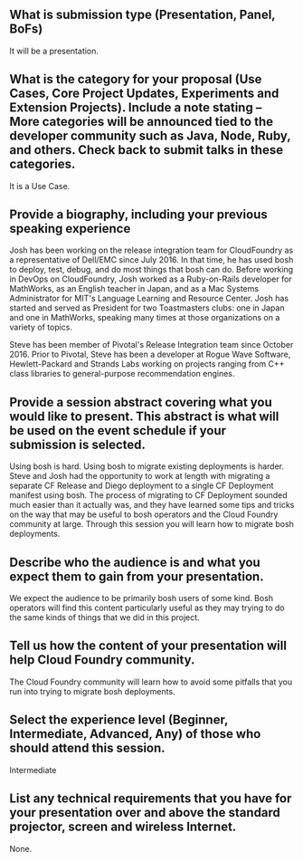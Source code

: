 ## What is submission type (Presentation, Panel, BoFs)

It will be a presentation.

## What is the category for your proposal (Use Cases, Core Project Updates, Experiments and Extension Projects). Include a note stating – More categories will be announced tied to the developer community such as Java, Node, Ruby, and others. Check back to submit talks in these categories.

It is a Use Case.

## Provide a biography, including your previous speaking experience

Josh has been working on the release integration team for CloudFoundry as a representative of Dell/EMC since July 2016.  In that time, he has used bosh to deploy, test, debug, and do most things that bosh can do. Before working in DevOps on CloudFoundry, Josh worked as a Ruby-on-Rails developer for MathWorks, as an English teacher in Japan, and as a Mac Systems Administrator for MIT's Language Learning and Resource Center. Josh has started and served as President for two Toastmasters clubs: one in Japan and one in MathWorks, speaking many times at those organizations on a variety of topics.

Steve has been member of Pivotal's Release Integration team since October 2016.  Prior to Pivotal, Steve has been a developer at Rogue Wave Software, Hewlett-Packard and Strands Labs working on projects ranging from C++ class libraries to general-purpose recommendation engines.

## Provide a session abstract covering what you would like to present. This abstract is what will be used on the event schedule if your submission is selected.

Using bosh is hard.  Using bosh to migrate existing deployments is harder.  Steve and Josh had the opportunity to work at length with migrating a separate CF Release and Diego deployment to a single CF Deployment manifest using bosh.  The process of migrating to CF Deployment sounded much easier than it actually was, and they have learned some tips and tricks on the way that may be useful to bosh operators and the Cloud Foundry community at large.  Through this session you will learn how to migrate bosh deployments.

## Describe who the audience is and what you expect them to gain from your presentation.

We expect the audience to be primarily bosh users of some kind.  Bosh operators will find this content particularly useful as they may trying to do the same kinds of things that we did in this project.

## Tell us how the content of your presentation will help Cloud Foundry community.

The Cloud Foundry community will learn how to avoid some pitfalls that you run into trying to migrate bosh deployments.

## Select the experience level (Beginner, Intermediate, Advanced, Any) of those who should attend this session.

Intermediate

## List any technical requirements that you have for your presentation over and above the standard projector, screen and wireless Internet.

None.
